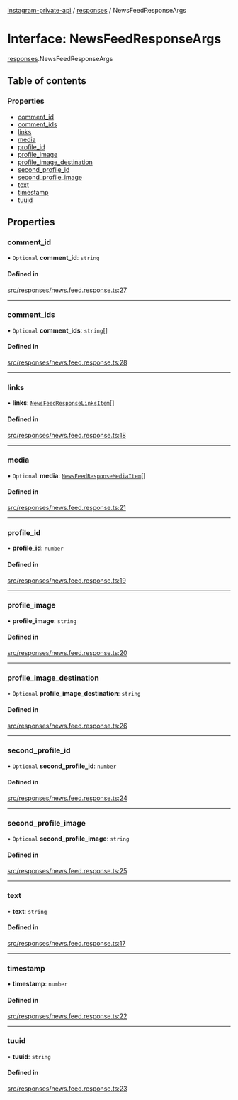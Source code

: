 [instagram-private-api](../../README.md) / [responses](../../modules/responses.md) / NewsFeedResponseArgs

# Interface: NewsFeedResponseArgs

[responses](../../modules/responses.md).NewsFeedResponseArgs

## Table of contents

### Properties

- [comment\_id](NewsFeedResponseArgs.md#comment_id)
- [comment\_ids](NewsFeedResponseArgs.md#comment_ids)
- [links](NewsFeedResponseArgs.md#links)
- [media](NewsFeedResponseArgs.md#media)
- [profile\_id](NewsFeedResponseArgs.md#profile_id)
- [profile\_image](NewsFeedResponseArgs.md#profile_image)
- [profile\_image\_destination](NewsFeedResponseArgs.md#profile_image_destination)
- [second\_profile\_id](NewsFeedResponseArgs.md#second_profile_id)
- [second\_profile\_image](NewsFeedResponseArgs.md#second_profile_image)
- [text](NewsFeedResponseArgs.md#text)
- [timestamp](NewsFeedResponseArgs.md#timestamp)
- [tuuid](NewsFeedResponseArgs.md#tuuid)

## Properties

### comment\_id

• `Optional` **comment\_id**: `string`

#### Defined in

[src/responses/news.feed.response.ts:27](https://github.com/Nerixyz/instagram-private-api/blob/b3351b9/src/responses/news.feed.response.ts#L27)

___

### comment\_ids

• `Optional` **comment\_ids**: `string`[]

#### Defined in

[src/responses/news.feed.response.ts:28](https://github.com/Nerixyz/instagram-private-api/blob/b3351b9/src/responses/news.feed.response.ts#L28)

___

### links

• **links**: [`NewsFeedResponseLinksItem`](NewsFeedResponseLinksItem.md)[]

#### Defined in

[src/responses/news.feed.response.ts:18](https://github.com/Nerixyz/instagram-private-api/blob/b3351b9/src/responses/news.feed.response.ts#L18)

___

### media

• `Optional` **media**: [`NewsFeedResponseMediaItem`](NewsFeedResponseMediaItem.md)[]

#### Defined in

[src/responses/news.feed.response.ts:21](https://github.com/Nerixyz/instagram-private-api/blob/b3351b9/src/responses/news.feed.response.ts#L21)

___

### profile\_id

• **profile\_id**: `number`

#### Defined in

[src/responses/news.feed.response.ts:19](https://github.com/Nerixyz/instagram-private-api/blob/b3351b9/src/responses/news.feed.response.ts#L19)

___

### profile\_image

• **profile\_image**: `string`

#### Defined in

[src/responses/news.feed.response.ts:20](https://github.com/Nerixyz/instagram-private-api/blob/b3351b9/src/responses/news.feed.response.ts#L20)

___

### profile\_image\_destination

• `Optional` **profile\_image\_destination**: `string`

#### Defined in

[src/responses/news.feed.response.ts:26](https://github.com/Nerixyz/instagram-private-api/blob/b3351b9/src/responses/news.feed.response.ts#L26)

___

### second\_profile\_id

• `Optional` **second\_profile\_id**: `number`

#### Defined in

[src/responses/news.feed.response.ts:24](https://github.com/Nerixyz/instagram-private-api/blob/b3351b9/src/responses/news.feed.response.ts#L24)

___

### second\_profile\_image

• `Optional` **second\_profile\_image**: `string`

#### Defined in

[src/responses/news.feed.response.ts:25](https://github.com/Nerixyz/instagram-private-api/blob/b3351b9/src/responses/news.feed.response.ts#L25)

___

### text

• **text**: `string`

#### Defined in

[src/responses/news.feed.response.ts:17](https://github.com/Nerixyz/instagram-private-api/blob/b3351b9/src/responses/news.feed.response.ts#L17)

___

### timestamp

• **timestamp**: `number`

#### Defined in

[src/responses/news.feed.response.ts:22](https://github.com/Nerixyz/instagram-private-api/blob/b3351b9/src/responses/news.feed.response.ts#L22)

___

### tuuid

• **tuuid**: `string`

#### Defined in

[src/responses/news.feed.response.ts:23](https://github.com/Nerixyz/instagram-private-api/blob/b3351b9/src/responses/news.feed.response.ts#L23)
